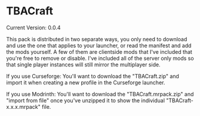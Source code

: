 # TBACraft
Current Version: 0.0.4

This pack is distributed in two separate ways, you only need to download and use the one that applies to your launcher, or read the manifest and add the mods yourself. A few of them are clientside mods that I've included that you're free to remove or disable. I've included all of the server only mods so that single player instances will still mirror the multiplayer side.

If you use Curseforge:
You'll want to download the "TBACraft.zip" and import it when creating a new profile in the Curseforge launcher.

If you use Modrinth:
You'll want to download the "TBACraft.mrpack.zip" and "import from file" once you've unzipped it to show the individual "TBACraft-x.x.x.mrpack" file.
